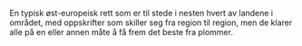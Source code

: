 En typisk øst-europeisk rett som er til stede i nesten hvert av landene i området, med oppskrifter som skiller seg fra region til region, men de klarer alle på en eller annen måte å få frem det beste fra plommer.